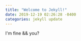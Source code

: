```yaml
---
title: "Welcome to Jekyll!"
date: 2019-12-19 02:26:28 -0400
categories: jekyll update
---
```


I'm fine && you?
